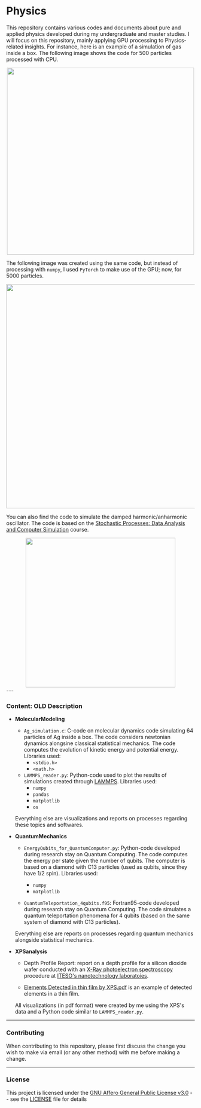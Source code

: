 # Physics
This repository contains various codes and documents about pure and applied physics developed during my undergraduate and master studies. I will focus on this repository, mainly applying GPU processing to Physics-related insights. For instance, here is an example of a simulation of gas inside a box. The following image shows the code for 500 particles processed with CPU.  

<div align="center">
  <img src="https://github.com/Chinnasf/Physics/blob/master/GPU%20Code/GIFs/collisions_and_dist_500_particles.gif" width="500">
</div>

The following image was created using the same code, but instead of processing with `numpy`, I used `PyTorch` to make use of the GPU; now, for 5000 particles.

<div align="center">
  <img src="https://github.com/Chinnasf/Physics/blob/master/GPU%20Code/GIFs/withGPU_5000_smaller__particles.mp4.gif" width="600">
</div>

You can also find the code to simulate the damped harmonic/anharmonic oscillator. The code is based on the [Stochastic Processes: Data Analysis and Computer Simulation](https://learning.edx.org/course/course-v1:KyotoUx+009x+1T2017/home) course. 

<div align="center">
  <img src="https://github.com/Chinnasf/Physics/blob/master/General%20Physics/Gifs/AHO_zeta0_005.gif" width="400" align="center">
</div>
---

### Content: OLD Description

- **MolecularModeling**
  - `Ag_simulation.c`: C-code on molecular dynamics code simulating 64 particles of Ag inside a box. The code considers newtonian dynamics alongsine classical statistical mechanics. The code computes the evolution of kinetic energy and potential energy. Libraries used:
    - `<stdio.h>`
    - `<math.h>`
  - `LAMMPS_reader.py`: Python-code used to plot the results of simulations created through [LAMMPS](https://lammps.sandia.gov/). Libraries used:
    - `numpy`
    - `pandas`
    - `matplotlib`
    - `os`
    
  Everything else are visualizations and reports on processes regarding these topics and softwares.
  
- **QuantumMechanics**
  - `EnergyQubits_for_QuantumComputer.py`: Python-code developed during research stay on Quantum Computing. The code computes the energy per state given the number of qubits. The computer is based on a diamond with C13 particles (used as qubits, since they have 1/2 spin). Libraries used:
    - `numpy`
    - `matplotlib`

  - `QuantumTeleportation_4qubits.f95`: Fortran95-code developed during research stay on Quantum Computing. The code simulates a quantum teleportation phenomena for 4 qubits (based on the same system of diamond with C13 particles). 
  
  Everything else are reports on processes regarding quantum mechanics alongside statistical mechanics.
  
- **XPSanalysis**<br>
  - Depth Profile Report: report on a depth profile for a silicon dioxide wafer conducted with an [X-Ray photoelectron spectroscopy](https://www.sciencedirect.com/topics/chemistry/x-ray-photoelectron-spectroscopy) procedure at [ITESO's nanotechnology laboratoies](https://iteso.mx/web/general/detalle?group_id=6542872).
  
  - [Elements Detected in thin film by XPS.pdf](https://github.com/Chinnasf/Physics/blob/master/XPSanalysis/Elements%20Detected%20in%20thin%20film%20by%20XPS.pdf) is an example of detected elements in a thin film.
  
  All visualizations (in pdf format) were created by me using the XPS's data and a Python code similar to `LAMMPS_reader.py`. 
  


---

### Contributing

When contributing to this repository, please first discuss the change you wish to make via email 
(or any other method) with me before making a change.

---

### License

This project is licensed under the [GNU Affero General Public License v3.0](https://www.gnu.org/licenses/agpl-3.0.en.html) -- 
see the [LICENSE](https://github.com/Chinnasf/Physics/blob/master/LICENSE) file for details

